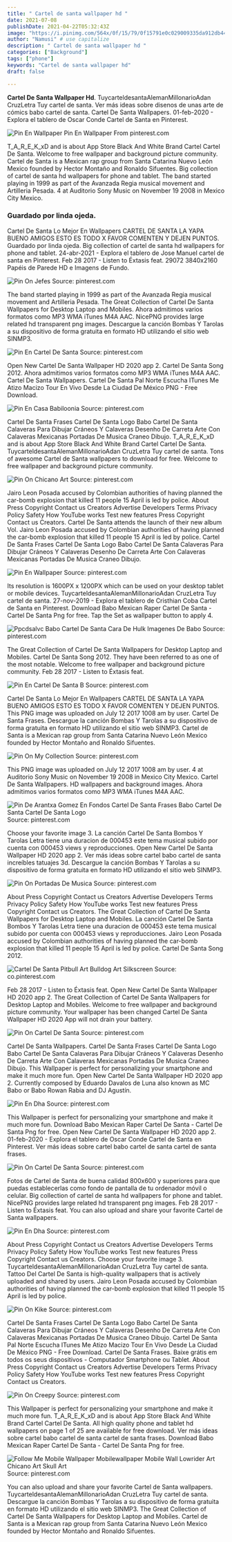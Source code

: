 ```yaml
---
title: " Cartel de santa wallpaper hd "
date: 2021-07-08
publishDate: 2021-04-22T05:32:43Z
image: "https://i.pinimg.com/564x/0f/15/79/0f15791e0c029009335da912db447e9d.jpg"
author: "Namusi" # use capitalize
description: " Cartel de santa wallpaper hd "
categories: ["Background"]
tags: ["phone"]
keywords: "Cartel de santa wallpaper hd"
draft: false

---
```



**Cartel De Santa Wallpaper Hd**. TuycarteldesantaAlemanMillonarioAdan CruzLetra Tuy cartel de santa. Ver más ideas sobre disenos de unas arte de cómics babo cartel de santa. Cartel De Santa Wallpapers. 01-feb-2020 - Explora el tablero de Oscar Conde Cartel de Santa en Pinterest.

![Pin En Wallpaper](https://i.pinimg.com/originals/dc/8d/88/dc8d88e5fe71f65c185509378a9e68e4.jpg "Pin En Wallpaper")
Pin En Wallpaper From pinterest.com


T_A_R_E_K_xD and is about App Store Black And White Brand Cartel Cartel De Santa. Welcome to free wallpaper and background picture community. Cartel de Santa is a Mexican rap group from Santa Catarina Nuevo León Mexico founded by Hector Montaño and Ronaldo Sifuentes. Big collection of cartel de santa hd wallpapers for phone and tablet. The band started playing in 1999 as part of the Avanzada Regia musical movement and Artilleria Pesada. 4 at Auditorio Sony Music on November 19 2008 in Mexico City Mexico.

### Guardado por linda ojeda.

Cartel De Santa Lo Mejor En Wallpapers CARTEL DE SANTA LA YAPA BUENO AMIGOS ESTO ES TODO X FAVOR COMENTEN Y DEJEN PUNTOS. Guardado por linda ojeda. Big collection of cartel de santa hd wallpapers for phone and tablet. 24-abr-2021 - Explora el tablero de Jose Manuel cartel de santa en Pinterest. Feb 28 2017 - Listen to Éxtasis feat. 29072 3840x2160 Papéis de Parede HD e Imagens de Fundo.


![Pin On Jefes](https://i.pinimg.com/originals/52/f2/ea/52f2eaf6d0497ce313d5c2d87f30f173.jpg "Pin On Jefes")
Source: pinterest.com

The band started playing in 1999 as part of the Avanzada Regia musical movement and Artilleria Pesada. The Great Collection of Cartel De Santa Wallpapers for Desktop Laptop and Mobiles. Ahora admitimos varios formatos como MP3 WMA iTunes M4A AAC. NicePNG provides large related hd transparent png images. Descargue la canción Bombas Y Tarolas a su dispositivo de forma gratuita en formato HD utilizando el sitio web SINMP3.

![Pin En Cartel De Santa](https://i.pinimg.com/originals/b5/fd/e3/b5fde35781e31ad971c3ac1f7b727754.jpg "Pin En Cartel De Santa")
Source: pinterest.com

Open New Cartel De Santa Wallpaper HD 2020 app 2. Cartel De Santa Song 2012. Ahora admitimos varios formatos como MP3 WMA iTunes M4A AAC. Cartel De Santa Wallpapers. Cartel De Santa Pal Norte Escucha ITunes Me Atizo Macizo Tour En Vivo Desde La Ciudad De México PNG - Free Download.

![Pin En Casa Babiloonia](https://i.pinimg.com/originals/47/5c/c3/475cc356ea330a326e046658dee148c1.jpg "Pin En Casa Babiloonia")
Source: pinterest.com

Cartel De Santa Frases Cartel De Santa Logo Babo Cartel De Santa Calaveras Para Dibujar Cráneos Y Calaveras Desenho De Carreta Arte Con Calaveras Mexicanas Portadas De Musica Craneo Dibujo. T_A_R_E_K_xD and is about App Store Black And White Brand Cartel Cartel De Santa. TuycarteldesantaAlemanMillonarioAdan CruzLetra Tuy cartel de santa. Tons of awesome Cartel de Santa wallpapers to download for free. Welcome to free wallpaper and background picture community.

![Pin On Chicano Art](https://i.pinimg.com/originals/47/27/66/47276600fada398f29552072f539b890.jpg "Pin On Chicano Art")
Source: pinterest.com

Jairo Leon Posada accused by Colombian authorities of having planned the car-bomb explosion that killed 11 people 15 April is led by police. About Press Copyright Contact us Creators Advertise Developers Terms Privacy Policy Safety How YouTube works Test new features Press Copyright Contact us Creators. Cartel De Santa attends the launch of their new album Vol. Jairo Leon Posada accused by Colombian authorities of having planned the car-bomb explosion that killed 11 people 15 April is led by police. Cartel De Santa Frases Cartel De Santa Logo Babo Cartel De Santa Calaveras Para Dibujar Cráneos Y Calaveras Desenho De Carreta Arte Con Calaveras Mexicanas Portadas De Musica Craneo Dibujo.

![Pin En Wallpaper](https://i.pinimg.com/originals/dc/8d/88/dc8d88e5fe71f65c185509378a9e68e4.jpg "Pin En Wallpaper")
Source: pinterest.com

Its resolution is 1600PX x 1200PX which can be used on your desktop tablet or mobile devices. TuycarteldesantaAlemanMillonarioAdan CruzLetra Tuy cartel de santa. 27-nov-2019 - Explora el tablero de Cristhian Coba Cartel de Santa en Pinterest. Download Babo Mexican Raper Cartel De Santa - Cartel De Santa Png for free. Tap the Set as wallpaper button to apply 4.

![Ppcdsalvc Babo Cartel De Santa Cara De Hulk Imagenes De Babo](https://i.pinimg.com/564x/83/9a/96/839a965dccf1d9cfbdd2dde3ddb80c50.jpg "Ppcdsalvc Babo Cartel De Santa Cara De Hulk Imagenes De Babo")
Source: pinterest.com

The Great Collection of Cartel De Santa Wallpapers for Desktop Laptop and Mobiles. Cartel De Santa Song 2012. They have been referred to as one of the most notable. Welcome to free wallpaper and background picture community. Feb 28 2017 - Listen to Éxtasis feat.

![Pin En Cartel De Santa B](https://i.pinimg.com/originals/41/0d/28/410d281497d888c7a2e2798814ab202c.jpg "Pin En Cartel De Santa B")
Source: pinterest.com

Cartel De Santa Lo Mejor En Wallpapers CARTEL DE SANTA LA YAPA BUENO AMIGOS ESTO ES TODO X FAVOR COMENTEN Y DEJEN PUNTOS. This PNG image was uploaded on July 12 2017 1008 am by user. Cartel De Santa Frases. Descargue la canción Bombas Y Tarolas a su dispositivo de forma gratuita en formato HD utilizando el sitio web SINMP3. Cartel de Santa is a Mexican rap group from Santa Catarina Nuevo León Mexico founded by Hector Montaño and Ronaldo Sifuentes.

![Pin On My Collection](https://i.pinimg.com/originals/52/8f/d2/528fd2157cdc822f92b156386d786faa.jpg "Pin On My Collection")
Source: pinterest.com

This PNG image was uploaded on July 12 2017 1008 am by user. 4 at Auditorio Sony Music on November 19 2008 in Mexico City Mexico. Cartel De Santa Wallpapers. HD wallpapers and background images. Ahora admitimos varios formatos como MP3 WMA iTunes M4A AAC.

![Pin De Arantxa Gomez En Fondos Cartel De Santa Frases Babo Cartel De Santa Cartel De Santa Logo](https://i.pinimg.com/564x/26/eb/be/26ebbeef3b1319888c386108a50d2e5c.jpg "Pin De Arantxa Gomez En Fondos Cartel De Santa Frases Babo Cartel De Santa Cartel De Santa Logo")
Source: pinterest.com

Choose your favorite image 3. La canción Cartel De Santa Bombos Y Tarolas Letra tiene una duracion de 000453 este tema musical subido por cuenta con 000453 views y reproducciones. Open New Cartel De Santa Wallpaper HD 2020 app 2. Ver más ideas sobre cartel babo cartel de santa increíbles tatuajes 3d. Descargue la canción Bombas Y Tarolas a su dispositivo de forma gratuita en formato HD utilizando el sitio web SINMP3.

![Pin On Portadas De Musica](https://i.pinimg.com/originals/4e/78/38/4e7838ae94aa5a51153b234b49ec0287.jpg "Pin On Portadas De Musica")
Source: pinterest.com

About Press Copyright Contact us Creators Advertise Developers Terms Privacy Policy Safety How YouTube works Test new features Press Copyright Contact us Creators. The Great Collection of Cartel De Santa Wallpapers for Desktop Laptop and Mobiles. La canción Cartel De Santa Bombos Y Tarolas Letra tiene una duracion de 000453 este tema musical subido por cuenta con 000453 views y reproducciones. Jairo Leon Posada accused by Colombian authorities of having planned the car-bomb explosion that killed 11 people 15 April is led by police. Cartel De Santa Song 2012.

![Cartel De Santa Pitbull Art Bulldog Art Silkscreen](https://i.pinimg.com/originals/be/23/6d/be236df3982a62456212c93eeceedf69.jpg "Cartel De Santa Pitbull Art Bulldog Art Silkscreen")
Source: co.pinterest.com

Feb 28 2017 - Listen to Éxtasis feat. Open New Cartel De Santa Wallpaper HD 2020 app 2. The Great Collection of Cartel De Santa Wallpapers for Desktop Laptop and Mobiles. Welcome to free wallpaper and background picture community. Your wallpaper has been changed Cartel De Santa Wallpaper HD 2020 App will not drain your battery.

![Pin On Cartel De Santa](https://i.pinimg.com/originals/89/da/eb/89daebb817203328bb3b1e5bda0324b5.jpg "Pin On Cartel De Santa")
Source: pinterest.com

Cartel De Santa Wallpapers. Cartel De Santa Frases Cartel De Santa Logo Babo Cartel De Santa Calaveras Para Dibujar Cráneos Y Calaveras Desenho De Carreta Arte Con Calaveras Mexicanas Portadas De Musica Craneo Dibujo. This Wallpaper is perfect for personalizing your smartphone and make it much more fun. Open New Cartel De Santa Wallpaper HD 2020 app 2. Currently composed by Eduardo Davalos de Luna also known as MC Babo or Babo Rowan Rabia and DJ Agustín.

![Pin En Dha](https://i.pinimg.com/originals/b7/9f/80/b79f804f6756f763a09801c28279f5d0.jpg "Pin En Dha")
Source: pinterest.com

This Wallpaper is perfect for personalizing your smartphone and make it much more fun. Download Babo Mexican Raper Cartel De Santa - Cartel De Santa Png for free. Open New Cartel De Santa Wallpaper HD 2020 app 2. 01-feb-2020 - Explora el tablero de Oscar Conde Cartel de Santa en Pinterest. Ver más ideas sobre cartel babo cartel de santa cartel de santa frases.

![Pin On Cartel De Santa](https://i.pinimg.com/originals/f7/87/a6/f787a66f8bfba8ddec33ce710bfd839e.jpg "Pin On Cartel De Santa")
Source: pinterest.com

Fotos de Cartel de Santa de buena calidad 800x600 y superiores para que puedas establecerlas como fondo de pantalla de tu ordenador móvil o celular. Big collection of cartel de santa hd wallpapers for phone and tablet. NicePNG provides large related hd transparent png images. Feb 28 2017 - Listen to Éxtasis feat. You can also upload and share your favorite Cartel de Santa wallpapers.

![Pin En Dha](https://i.pinimg.com/originals/0f/eb/4e/0feb4e4f2c8d332174339dae307c9f10.jpg "Pin En Dha")
Source: pinterest.com

About Press Copyright Contact us Creators Advertise Developers Terms Privacy Policy Safety How YouTube works Test new features Press Copyright Contact us Creators. Choose your favorite image 3. TuycarteldesantaAlemanMillonarioAdan CruzLetra Tuy cartel de santa. Tattoo Del Cartel De Santa is high-quality wallpapers that is actively uploaded and shared by users. Jairo Leon Posada accused by Colombian authorities of having planned the car-bomb explosion that killed 11 people 15 April is led by police.

![Pin On Kike](https://i.pinimg.com/originals/8f/54/d3/8f54d3d6d0687a6bb15c1bd559131ce5.jpg "Pin On Kike")
Source: pinterest.com

Cartel De Santa Frases Cartel De Santa Logo Babo Cartel De Santa Calaveras Para Dibujar Cráneos Y Calaveras Desenho De Carreta Arte Con Calaveras Mexicanas Portadas De Musica Craneo Dibujo. Cartel De Santa Pal Norte Escucha ITunes Me Atizo Macizo Tour En Vivo Desde La Ciudad De México PNG - Free Download. Cartel De Santa Frases. Baixe grátis em todos os seus dispositivos - Computador Smartphone ou Tablet. About Press Copyright Contact us Creators Advertise Developers Terms Privacy Policy Safety How YouTube works Test new features Press Copyright Contact us Creators.

![Pin On Creepy](https://i.pinimg.com/originals/ec/5e/a8/ec5ea80237c635e382ca5317d7d608ac.jpg "Pin On Creepy")
Source: pinterest.com

This Wallpaper is perfect for personalizing your smartphone and make it much more fun. T_A_R_E_K_xD and is about App Store Black And White Brand Cartel Cartel De Santa. All high quality phone and tablet hd wallpapers on page 1 of 25 are available for free download. Ver más ideas sobre cartel babo cartel de santa cartel de santa frases. Download Babo Mexican Raper Cartel De Santa - Cartel De Santa Png for free.

![Follow Me Mobile Wallpaper Mobilewallpaper Mobile Wall Lowrider Art Chicano Art Skull Art](https://i.pinimg.com/564x/0f/15/79/0f15791e0c029009335da912db447e9d.jpg "Follow Me Mobile Wallpaper Mobilewallpaper Mobile Wall Lowrider Art Chicano Art Skull Art")
Source: pinterest.com

You can also upload and share your favorite Cartel de Santa wallpapers. TuycarteldesantaAlemanMillonarioAdan CruzLetra Tuy cartel de santa. Descargue la canción Bombas Y Tarolas a su dispositivo de forma gratuita en formato HD utilizando el sitio web SINMP3. The Great Collection of Cartel De Santa Wallpapers for Desktop Laptop and Mobiles. Cartel de Santa is a Mexican rap group from Santa Catarina Nuevo León Mexico founded by Hector Montaño and Ronaldo Sifuentes.

